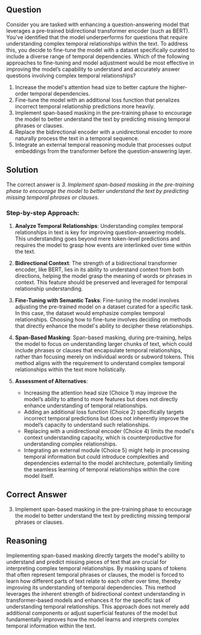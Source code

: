## Question
Consider you are tasked with enhancing a question-answering model that leverages a pre-trained bidirectional transformer encoder (such as BERT). You've identified that the model underperforms for questions that require understanding complex temporal relationships within the text. To address this, you decide to fine-tune the model with a dataset specifically curated to include a diverse range of temporal dependencies. Which of the following approaches to fine-tuning and model adjustment would be most effective in improving the model’s capability to understand and accurately answer questions involving complex temporal relationships?

1. Increase the model's attention head size to better capture the higher-order temporal dependencies.
2. Fine-tune the model with an additional loss function that penalizes incorrect temporal relationship predictions more heavily.
3. Implement span-based masking in the pre-training phase to encourage the model to better understand the text by predicting missing temporal phrases or clauses.
4. Replace the bidirectional encoder with a unidirectional encoder to more naturally process the text in a temporal sequence.
5. Integrate an external temporal reasoning module that processes output embeddings from the transformer before the question-answering layer.

## Solution

The correct answer is *3. Implement span-based masking in the pre-training phase to encourage the model to better understand the text by predicting missing temporal phrases or clauses*.

### Step-by-step Approach:
1. **Analyze Temporal Relationships**: Understanding complex temporal relationships in text is key for improving question-answering models. This understanding goes beyond mere token-level predictions and requires the model to grasp how events are interlinked over time within the text.

2. **Bidirectional Context**: The strength of a bidirectional transformer encoder, like BERT, lies in its ability to understand context from both directions, helping the model grasp the meaning of words or phrases in context. This feature should be preserved and leveraged for temporal relationship understanding.

3. **Fine-Tuning with Semantic Tasks**: Fine-tuning the model involves adjusting the pre-trained model on a dataset curated for a specific task. In this case, the dataset would emphasize complex temporal relationships. Choosing how to fine-tune involves deciding on methods that directly enhance the model's ability to decipher these relationships.

4. **Span-Based Masking**: Span-based masking, during pre-training, helps the model to focus on understanding larger chunks of text, which could include phrases or clauses that encapsulate temporal relationships, rather than focusing merely on individual words or subword tokens. This method aligns with the requirement to understand complex temporal relationships within the text more holistically.

5. **Assessment of Alternatives**:
    - Increasing the attention head size (Choice 1) may improve the model’s ability to attend to more features but does not directly enhance understanding of temporal relationships.
    - Adding an additional loss function (Choice 2) specifically targets incorrect temporal predictions but does not inherently improve the model’s capacity to understand such relationships.
    - Replacing with a unidirectional encoder (Choice 4) limits the model's context understanding capacity, which is counterproductive for understanding complex relationships.
    - Integrating an external module (Choice 5) might help in processing temporal information but could introduce complexities and dependencies external to the model architecture, potentially limiting the seamless learning of temporal relationships within the core model itself.

## Correct Answer

3. Implement span-based masking in the pre-training phase to encourage the model to better understand the text by predicting missing temporal phrases or clauses.

## Reasoning

Implementing span-based masking directly targets the model's ability to understand and predict missing pieces of text that are crucial for interpreting complex temporal relationships. By masking spans of tokens that often represent temporal phrases or clauses, the model is forced to learn how different parts of text relate to each other over time, thereby improving its understanding of temporal dependencies. This method leverages the inherent strength of bidirectional context understanding in transformer-based models and enhances it for the specific task of understanding temporal relationships. This approach does not merely add additional components or adjust superficial features of the model but fundamentally improves how the model learns and interprets complex temporal information within the text.